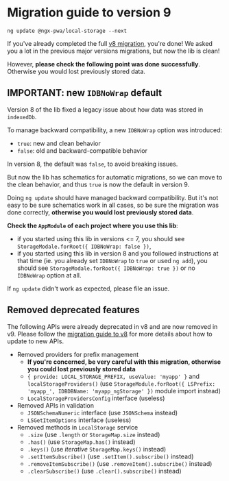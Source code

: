 # Migration guide to version 9

```
ng update @ngx-pwa/local-storage --next
```

If you've already completed the full [v8 migration](./MIGRATION_TO_V8.md), you're done!
We asked you a lot in the previous major versions migrations, but now the lib is clean!

However, **please check the following point was done successfully**. Otherwise you would lost previously stored data.

## IMPORTANT: new `IDBNoWrap` default

Version 8 of the lib fixed a legacy issue about how data was stored in `indexedDb`.

To manage backward compatibility, a new `IDBNoWrap` option was introduced:
- `true`: new and clean behavior
- `false`: old and backward-compatible behavior

In version 8, the default was `false`, to avoid breaking issues.

But now the lib has schematics for automatic migrations, so we can move to the clean behavior,
and thus `true` is now the default in version 9.

Doing `ng update` should have managed backward compatibility. But it's not easy to be sure schematics work
in all cases, so be sure the migration was done correctly, **otherwise you would lost previously stored data**.

**Check the `AppModule` of each project where you use this lib**:
- if you started using this lib in versions <= 7, you should see `StorageModale.forRoot({ IDBNoWrap: false })`,
- if you started using this lib in version 8 and you followed instructions at that time
(ie. you already set `IDBNoWrap` to `true` or used `ng add`),
you should see `StorageModale.forRoot({ IDBNoWrap: true })` or no `IDBNoWrap` option at all.

If `ng update` didn't work as expected, please file an issue.

## Removed deprecated features

The following APIs were already deprecated in v8 and are now removed in v9.
Please follow the [migration guide to v8](./MIGRATION_TO_V8.md) for more details about how to update to new APIs.

- Removed providers for prefix management
  - **If you're concerned, be very careful with this migration, otherwise you could lost previously stored data**
  - `{ provide: LOCAL_STORAGE_PREFIX, useValue: 'myapp' }` and `localStorageProviders()` (use `StorageModule.forRoot({ LSPrefix: 'myapp_', IDBDBName: 'myapp_ngStorage' })` module import instead)
  - `LocalStorageProvidersConfig` interface (useless)
- Removed APIs in validation
  - `JSONSchemaNumeric` interface (use `JSONSchema` instead)
  - `LSGetItemOptions` interface (useless)
- Removed methods in `LocalStorage` service
  - `.size` (use `.length` or `StorageMap.size` instead)
  - `.has()` (use `StorageMap.has()` instead)
  - `.keys()` (use *iterative* `StorageMap.keys()` instead)
  - `.setItemSubscribe()` (use `.setItem().subscribe()` instead)
  - `.removeItemSubscribe()` (use `.removeItem().subscribe()` instead)
  - `.clearSubscribe()` (use `.clear().subscribe()` instead)

